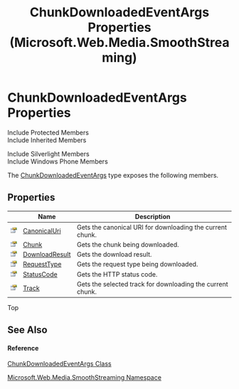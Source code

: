 ﻿---
title: ChunkDownloadedEventArgs Properties (Microsoft.Web.Media.SmoothStreaming)
TOCTitle: ChunkDownloadedEventArgs Properties
ms:assetid: Properties.T:Microsoft.Web.Media.SmoothStreaming.ChunkDownloadedEventArgs
ms:mtpsurl: https://msdn.microsoft.com/en-us/library/microsoft.web.media.smoothstreaming.chunkdownloadedeventargs_properties(v=VS.95)
ms:contentKeyID: 46307886
ms.date: 05/31/2012
mtps_version: v=VS.95
---

# ChunkDownloadedEventArgs Properties

Include Protected Members  
Include Inherited Members  

Include Silverlight Members  
Include Windows Phone Members  

The [ChunkDownloadedEventArgs](chunkdownloadedeventargs-class-microsoft-web-media-smoothstreaming.md) type exposes the following members.

## Properties

<table>
<thead>
<tr class="header">
<th> </th>
<th>Name</th>
<th>Description</th>
</tr>
</thead>
<tbody>
<tr class="odd">
<td><img src="images/Dd565996.pubproperty(en-us,VS.90).gif" title="Public property" alt="Public property" /></td>
<td><a href="chunkdownloadedeventargs-canonicaluri-property-microsoft-web-media-smoothstreaming.md">CanonicalUri</a></td>
<td>Gets the canonical URI for downloading the current chunk.</td>
</tr>
<tr class="even">
<td><img src="images/Dd565996.pubproperty(en-us,VS.90).gif" title="Public property" alt="Public property" /></td>
<td><a href="chunkdownloadedeventargs-chunk-property-microsoft-web-media-smoothstreaming.md">Chunk</a></td>
<td>Gets the chunk being downloaded.</td>
</tr>
<tr class="odd">
<td><img src="images/Dd565996.pubproperty(en-us,VS.90).gif" title="Public property" alt="Public property" /></td>
<td><a href="chunkdownloadedeventargs-downloadresult-property-microsoft-web-media-smoothstreaming.md">DownloadResult</a></td>
<td>Gets the download result.</td>
</tr>
<tr class="even">
<td><img src="images/Dd565996.pubproperty(en-us,VS.90).gif" title="Public property" alt="Public property" /></td>
<td><a href="chunkdownloadedeventargs-requesttype-property-microsoft-web-media-smoothstreaming.md">RequestType</a></td>
<td>Gets the request type being downloaded.</td>
</tr>
<tr class="odd">
<td><img src="images/Dd565996.pubproperty(en-us,VS.90).gif" title="Public property" alt="Public property" /></td>
<td><a href="chunkdownloadedeventargs-statuscode-property-microsoft-web-media-smoothstreaming.md">StatusCode</a></td>
<td>Gets the HTTP status code.</td>
</tr>
<tr class="even">
<td><img src="images/Dd565996.pubproperty(en-us,VS.90).gif" title="Public property" alt="Public property" /></td>
<td><a href="chunkdownloadedeventargs-track-property-microsoft-web-media-smoothstreaming.md">Track</a></td>
<td>Gets the selected track for downloading the current chunk.</td>
</tr>
</tbody>
</table>


Top

## See Also

#### Reference

[ChunkDownloadedEventArgs Class](chunkdownloadedeventargs-class-microsoft-web-media-smoothstreaming.md)

[Microsoft.Web.Media.SmoothStreaming Namespace](microsoft-web-media-smoothstreaming-namespace_1.md)

